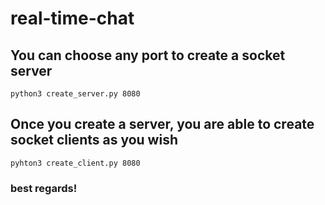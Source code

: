 # real-time-chat
## You can choose any port to create a socket server
`python3 create_server.py 8080`
## Once you create a server, you are able to create socket clients as you wish
`pyhton3 create_client.py 8080`

### best regards!
